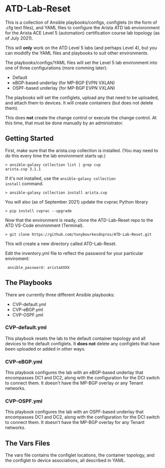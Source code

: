 # ATD-Lab-Reset

This is a collection of Ansible playbooks/configs, configlets (in the form of .cfg text files), and YAML files to configure the Arista ATD lab envioronment 
for the Arista ACE Level 5 (automation) certification course lab topology (as of July 2021). 

This will **only** work on the ATD Level 5 labs (and perhaps Level 4), but you can modidfy the YAML files and playbooks to suit other environments. 

The playbooks/configs/YAML files will set the Level 5 lab environment into one of three configurations (more comming later): 

* Default
* eBGP-based underlay (for MP-BGP EVPN VXLAN)
* OSPF-based underlay (for MP-BGP EVPN VXLAN)

The playbooks will set the configlets, upload any that need to be uploaded, and attach them to devices. It will create containers (but does not delete them). 

This does **not** create the change control or execute the change control. At this time, that must be done manually by an administrator. 

## Getting Started

First, make sure that the arista.cvp collection is installed. (You may need to do this every time the lab environment starts up.)

    > ansible-galaxy collection list | grep cvp
    arista.cvp 3.1.1  

If it's not installed, use the <code>ansible-galaxy collection install</code> command. 

    > ansible-galaxy collection install arista.cvp

You will also (as of September 2021) update the cvprac Python library

    > pip install cvprac --upgrade

Now that the environment is ready, clone the ATD-Lab-Reset repo to the ATD VS-Code environment (Terminal). 

    > git clone https://github.com/tonybourkesdnpros/ATD-Lab-Reset.git
    
This will create a new directory called ATD-Lab-Reset.

Edit the inventory.yml file to reflect the password for your particular enviroment: 

<code>           ansible_password: aristaXXXX</code>

## The Playbooks

There are currently three different Ansible playbooks: 

* CVP-default.yml
* CVP-eBGP.yml
* CVP-OSPF.yml

### CVP-default.yml

This playbook resets the lab to the default container topology and all devices to the default configlets. It **does not** delete any configlets that have been uploaded or added in other ways. 

### CVP-eBGP.yml

This playbook configures the lab with an eBGP-based underlay that encompasses DC1 and DC2, along with the configuration for the DCI switch to connect them. It doesn't have the MP-BGP overlay or any Tenant networks. 

### CVP-OSPF.yml

This playbook configures the lab with an OSPF-based underlay that encompasses DC1 and DC2, along with the configuration for the DCI switch to connect them. It doesn't have the MP-BGP overlay for any Tenant networks. 

## The Vars Files

The vars file contains the configlet locations, the container topology, and the configlet to device associations, all described in YAML. 


    
